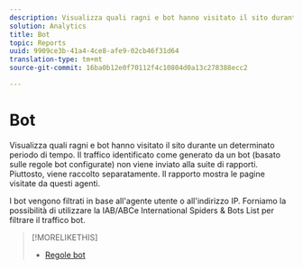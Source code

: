 ```yaml
---
description: Visualizza quali ragni e bot hanno visitato il sito durante un determinato periodo di tempo. Il traffico identificato come generato da un bot (basato sulle regole bot configurate) non viene inviato alla suite di rapporti. Piuttosto, viene raccolto separatamente. Il rapporto mostra le pagine visitate da questi agenti.
solution: Analytics
title: Bot
topic: Reports
uuid: 9909ce3b-41a4-4ce8-afe9-02cb46f31d64
translation-type: tm+mt
source-git-commit: 16ba0b12e0f70112f4c10804d0a13c278388ecc2

---
```



# Bot

Visualizza quali ragni e bot hanno visitato il sito durante un determinato periodo di tempo. Il traffico identificato come generato da un bot (basato sulle regole bot configurate) non viene inviato alla suite di rapporti. Piuttosto, viene raccolto separatamente. Il rapporto mostra le pagine visitate da questi agenti.

I bot vengono filtrati in base all'agente utente o all'indirizzo IP. Forniamo la possibilità di utilizzare la IAB/ABCe International Spiders &amp; Bots List per filtrare il traffico bot.

>[!MORELIKETHIS]
>
>* [Regole bot](https://marketing.adobe.com/resources/help/en_US/admin/c_bot_rules.html)

